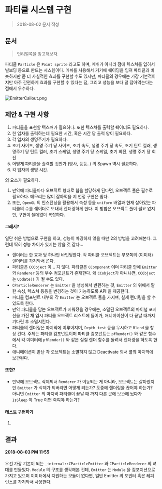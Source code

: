 # 파티클 시스템 구현

> 2018-08-02 문서 작성

## 문서

> 언리얼쪽을 참고해보자.

파티클 `Particle` 은 `Point sprite` 라고도 하며, 메쉬가 아니라 점에 텍스쳐를 입혀서 빌보딩 등으로 만드는 시스템이다. 메쉬를 사용해서 거기에 쉐이딩을 입혀 파티클과 비슷하지만 좀 더 사실적인 효과를 구현할 수도 있지만, 파티클의 경우에는 가장 기본적이지만 아주 간편하게 효과를 구현할 수 있다는 점, 그리고 성능을 보다 덜 잡아먹는다는 점에서 우수하다.

![EmitterCallout.png](https://docs.unrealengine.com/portals/0/images/Engine/Rendering/ParticleSystems/Cascade/EmitterCallout.png) 

## 제안 & 구현 사항

1. 파티클을 표현할 텍스쳐가 필요하다. 또한 텍스쳐를 출력할 쉐이더도 필요하다.
2. 한 입자를 출력하는데 필요한 시간, 혹은 시간 당 출력 양이 필요하다.
3. 각 입자의 생명주기가 필요하다.
4. 초기 사이즈, 생명 주기 당 사이즈, 
   초기 속도, 생명 주기 당 속도, 
   초기 틴트 컬러, 생명주기 당 틴트 컬러, 
   초기 스케일, 생명 주기 당 스케일,
   초기 회전, 생명 주기 당 회전
5. 어떻게 파티클을 출력할 것인가 (방사, 등등..) 의 Spawn 역시 필요하다.
6. 각 입자의 생명 시간.

의 요소가 필요하다. 

1. 만약에 파티클마다 오브젝트 형태로 힙을 할당하게 된다면, 오브젝트 풀은 필수로 필요하다. 메모리는 많이 잡아먹을 지 언정 구현은 쉽다.
2. 또는, `OpenGL` 의 인스턴싱을 활용해서 속성 등을 `uniform` 배열과 현재 살아있는 파티클의 수를 쉐이더로 보내서 렌더링하게 한다. 이 방법은 오브젝트 풀이 필요 없지만, 구현이 쓸데없이 복잡하다.

#### 그래서?

일단 쉬운 방법으로 구현을 하고, 성능이 마땅하지 않을 때만 2의 방법을 고려해본다. 그런데 딱히 성능 차이가 있지는 않을 것 같다...

* 렌더러는 한 효과 당 하나만 바인딩한다. 각 파티클 오브젝트는 부모쪽의 (이미터) 렌더러를 가져와서 쓴다. 
* 파티클은 `CCObject` 이... 지 않다. 파티클은 `CComponent` 이며 파티클 안에 `Emitter` 와 `Renderer` 등의 부수 컴포넌트가 존재한다. 왜 `CCobject`가 아니냐면, `CCObject` 는 `Update()` 가 될 수도 있다.
* `CParticleRenderer` 는 `Emitter` 을 생성해서 반환하는 것, `Emitter` 의 위에서 말한 속성, 텍스쳐 등등을 변경하는 것이 가능하도록 API 을 제공한다.
* 파티클 컴포넌트 내부의 각 `Emitter` 는 오브젝트 풀을 가지며, 실제 렌더링을 할 수 있도록 한다.
* 만약 파티클을 담는 오브젝트가 지워졌을 경우에는, 소멸된 오브젝트의 파이널 포지션을 가진 채 임시 파티클 오브젝트 리스트에 들어가, 애니메이션이 다 끝날 때까지 기다린 후 소멸시킨다.
* 파티클의 렌더링은 마지막에 이루어지며, `Depth test` 등을 무시하고 `Blend` 을 항상 킨다. 주체는 파티클 컴포넌트이며 파티클 컴포넌트는 `pfRender()` 와 같은 함수에서 각 이미터에 `pfRender()` 와 같은 실질 렌더 함수를 돌려서 렌더링을 하도록 한다.
* 애니메이션이 끝난 각 오브젝트는 소멸하지 않고 Deactivate 되서 풀의 마지막에 보관된다.

#### 또한?

* 만약에 오브젝트 삭제되서 `Renderer` 가 이동되는 게 아니라, 오브젝트는 살아있지만 `Emitter` 가 삭제가 되버리면 어떻게 되는가? 도중에 렌더링을 끊어야 하는가? 아니면 `Emitter` 의 마지막 파티클이 끝날 때 까지 다른 곳에 보관해 뒀다가 `IsSleep` 이 True 이면 죽여야 하는가?

#### 테스트 구현하기

1. 

## 결과

#### 2018-08-03 PM 11:55

우선 가장 기본이 되는 `_internal::CParticleEmitter` 와 `CParticleRenderer` 의 뼈대를 만들었다. `Module` 의 구조를 생각해본 건데, `Emitter` 는 `Module` 을 컴포지션으로 가지고 있으며 이미터에서 지원하는 모듈이 없다면, 일반 Emitter 의 포인터 혹은 레퍼런스를 가져와서 사용한다.